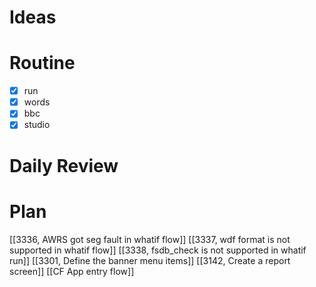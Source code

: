 # Ideas
# Routine
- [x] run
- [x] words
- [x] bbc
- [x] studio
# Daily Review

# Plan
[[3336, AWRS got seg fault in whatif flow]]
[[3337, wdf format is not supported in whatif flow]]
[[3338, fsdb_check is not supported in whatif run]]
[[3301, Define the banner menu items]]
[[3142, Create a report screen]]
[[CF App entry flow]]
